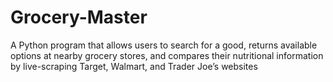 # Grocery-Master
A Python program that allows users to search for a good, returns available options at nearby grocery stores, and compares their nutritional information by live-scraping Target, Walmart, and Trader Joe’s websites
